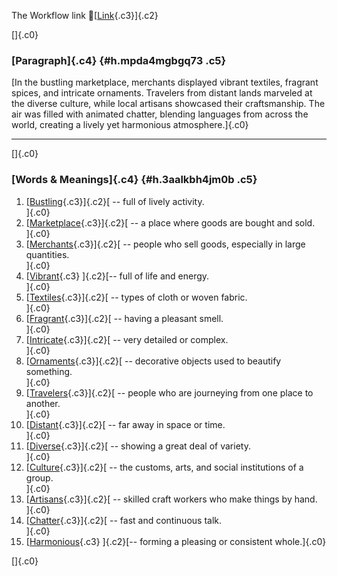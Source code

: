 The Workflow link
👏[[Link](https://www.google.com/url?q=http://www.google.com&sa=D&source=editors&ust=1757679503730723&usg=AOvVaw3xzqmeOvRO3kfyBfTPXz4G){.c3}]{.c2}

[]{.c0}

### [Paragraph]{.c4} {#h.mpda4mgbgq73 .c5}

[In the bustling marketplace, merchants displayed vibrant textiles,
fragrant spices, and intricate ornaments. Travelers from distant lands
marveled at the diverse culture, while local artisans showcased their
craftsmanship. The air was filled with animated chatter, blending
languages from across the world, creating a lively yet harmonious
atmosphere.]{.c0}

------------------------------------------------------------------------

[]{.c0}

### [Words & Meanings]{.c4} {#h.3aalkbh4jm0b .c5}

1.  [[Bustling](https://www.google.com/url?q=http://www.google.com&sa=D&source=editors&ust=1757679503732020&usg=AOvVaw1caHuNjvxTMbQv1oEuyO0C){.c3}]{.c2}[ --
    full of lively activity.\
    ]{.c0}
2.  [[Marketplace](https://www.google.com/url?q=http://www.google.com&sa=D&source=editors&ust=1757679503732397&usg=AOvVaw0wb1cvi-2Gebi4vsiWrvWI){.c3}]{.c2}[ --
    a place where goods are bought and sold.\
    ]{.c0}
3.  [[Merchants](https://www.google.com/url?q=http://www.google.com&sa=D&source=editors&ust=1757679503732720&usg=AOvVaw3SRaAgO1GcXQ_iHiMFCTHk){.c3}]{.c2}[ --
    people who sell goods, especially in large quantities.\
    ]{.c0}
4.  [[Vibrant](https://www.google.com/url?q=http://www.google.com&sa=D&source=editors&ust=1757679503732943&usg=AOvVaw3JHneLBZdVzUJ1UV2zhUCt){.c3}
    ]{.c2}[-- full of life and energy.\
    ]{.c0}
5.  [[Textiles](https://www.google.com/url?q=http://www.google.com&sa=D&source=editors&ust=1757679503733183&usg=AOvVaw1h84GdlxZWUm5lV5gci5m0){.c3}]{.c2}[ --
    types of cloth or woven fabric.\
    ]{.c0}
6.  [[Fragrant](https://www.google.com/url?q=http://www.google.com&sa=D&source=editors&ust=1757679503733450&usg=AOvVaw1w3PO5jW0_otM9XMXP-h65){.c3}]{.c2}[ --
    having a pleasant smell.\
    ]{.c0}
7.  [[Intricate](https://www.google.com/url?q=http://www.google.com&sa=D&source=editors&ust=1757679503733674&usg=AOvVaw3sMrWh1ZT8qELNUAbgMJGf){.c3}]{.c2}[ --
    very detailed or complex.\
    ]{.c0}
8.  [[Ornaments](https://www.google.com/url?q=http://www.google.com&sa=D&source=editors&ust=1757679503733878&usg=AOvVaw3cp0vEnpWpLdPa-tI2h5Co){.c3}]{.c2}[ --
    decorative objects used to beautify something.\
    ]{.c0}
9.  [[Travelers](https://www.google.com/url?q=http://www.google.com&sa=D&source=editors&ust=1757679503734265&usg=AOvVaw11tkXoeLjbAKbwW6L5pmqF){.c3}]{.c2}[ --
    people who are journeying from one place to another.\
    ]{.c0}
10. [[Distant](https://www.google.com/url?q=http://www.google.com&sa=D&source=editors&ust=1757679503734691&usg=AOvVaw0WFxZhv4MnxhoKBeeWPnqM){.c3}]{.c2}[ --
    far away in space or time.\
    ]{.c0}
11. [[Diverse](https://www.google.com/url?q=http://www.google.com&sa=D&source=editors&ust=1757679503734991&usg=AOvVaw2DP71fdwFf3NnlBuiLPaAY){.c3}]{.c2}[ --
    showing a great deal of variety.\
    ]{.c0}
12. [[Culture](https://www.google.com/url?q=http://www.google.com&sa=D&source=editors&ust=1757679503735282&usg=AOvVaw2VA_mK0YGd_MWOE_WUghxy){.c3}]{.c2}[ --
    the customs, arts, and social institutions of a group.\
    ]{.c0}
13. [[Artisans](https://www.google.com/url?q=http://www.google.com&sa=D&source=editors&ust=1757679503735598&usg=AOvVaw3Neh3a9qMDN_ewqcds63LI){.c3}]{.c2}[ --
    skilled craft workers who make things by hand.\
    ]{.c0}
14. [[Chatter](https://www.google.com/url?q=http://www.google.com&sa=D&source=editors&ust=1757679503735944&usg=AOvVaw3MV5-ZwYRL7wulyET6-5h-){.c3}]{.c2}[ --
    fast and continuous talk.\
    ]{.c0}
15. [[Harmonious](https://www.google.com/url?q=http://www.google.com&sa=D&source=editors&ust=1757679503736262&usg=AOvVaw2cZnJzeh5ol3wuISs5YwZU){.c3}
    ]{.c2}[-- forming a pleasing or consistent whole.]{.c0}

[]{.c0}
